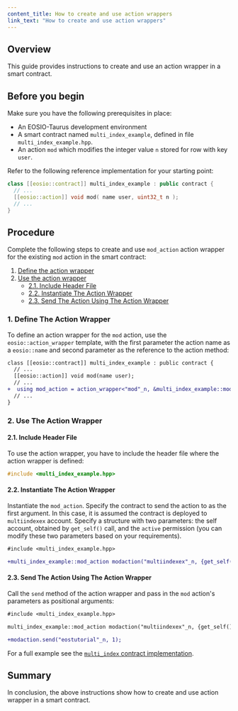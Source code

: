 ```yaml
---
content_title: How to create and use action wrappers
link_text: "How to create and use action wrappers"
---
```


## Overview

This guide provides instructions to create and use an action wrapper in a smart contract.

## Before you begin

Make sure you have the following prerequisites in place:

* An EOSIO-Taurus development environment
* A smart contract named `multi_index_example`, defined in file `multi_index_example.hpp`.
* An action `mod` which modifies the integer value `n` stored for row with key `user`.

Refer to the following reference implementation for your starting point:

```cpp
class [[eosio::contract]] multi_index_example : public contract {
  // ...
  [[eosio::action]] void mod( name user, uint32_t n );
  // ...
}
```

## Procedure

Complete the following steps to create and use `mod_action` action wrapper for the existing `mod` action in the smart contract:

1. [Define the action wrapper](#1-define-the-action-wrapper)
2. [Use the action wrapper](#2-use-the-action-wrapper)
    * [2.1. Include Header File](#21-include-header-file)
    * [2.2. Instantiate The Action Wrapper](#22-instantiate-the-action-wrapper)
    * [2.3. Send The Action Using The Action Wrapper](#23-send-the-action-using-the-action-wrapper)

### 1. Define The Action Wrapper

To define an action wrapper for the `mod` action, use the `eosio::action_wrapper` template, with  the first parameter the action name as a `eosio::name` and second parameter as the reference to the action method:

```diff
class [[eosio::contract]] multi_index_example : public contract {
  // ...
  [[eosio::action]] void mod(name user);
  // ...
+  using mod_action = action_wrapper<"mod"_n, &multi_index_example::mod>;
  // ...
}
```

### 2. Use The Action Wrapper

#### 2.1. Include Header File

To use the action wrapper, you have to include the header file where the action wrapper is defined:

```cpp
#include <multi_index_example.hpp>
```

#### 2.2. Instantiate The Action Wrapper

Instantiate the `mod_action`. Specify the contract to send the action to as the first argument. In this case, it is assumed the contract is deployed to `multiindexex` account. Specify a structure with two parameters: the self account, obtained by `get_self()` call, and the `active` permission (you can modify these two parameters based on your requirements).

```diff
#include <multi_index_example.hpp>

+multi_index_example::mod_action modaction("multiindexex"_n, {get_self(), "active"_n});
```

#### 2.3. Send The Action Using The Action Wrapper

Call the `send` method of the action wrapper and pass in the `mod` action's parameters as positional arguments:

```diff
#include <multi_index_example.hpp>

multi_index_example::mod_action modaction("multiindexex"_n, {get_self(), 1});

+modaction.send("eostutorial"_n, 1);
```

For a full example see the [`multi_index` contract implementation](../../examples/multi_index_example).

## Summary

In conclusion, the above instructions show how to create and use action wrapper in a smart contract.
